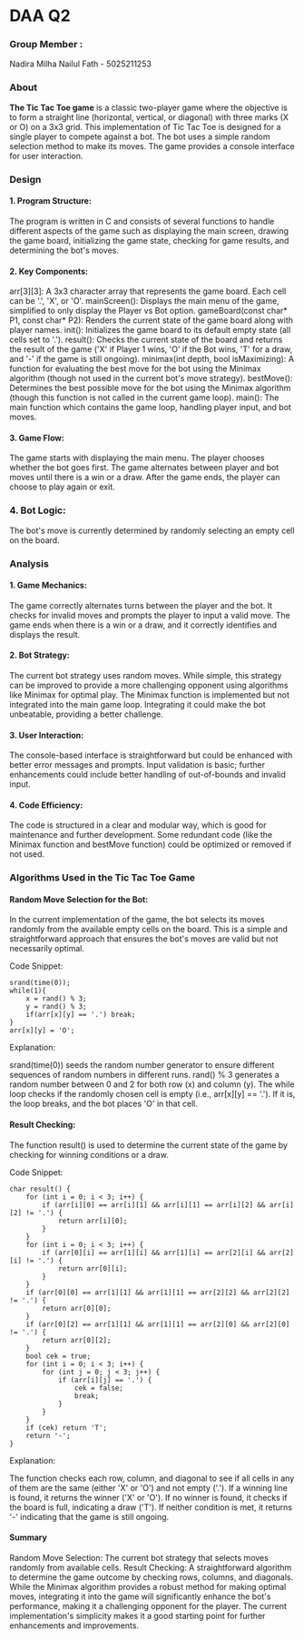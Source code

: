 # DAA Q2

### Group Member :
Nadira Milha Nailul Fath - 5025211253

### About

**The Tic Tac Toe game** is a classic two-player game where the objective is to form a straight line (horizontal, vertical, or diagonal) with three marks (X or O) on a 3x3 grid. This implementation of Tic Tac Toe is designed for a single player to compete against a bot. The bot uses a simple random selection method to make its moves. The game provides a console interface for user interaction.

### Design

#### 1. Program Structure:

The program is written in C and consists of several functions to handle different aspects of the game such as displaying the main screen, drawing the game board, initializing the game state, checking for game results, and determining the bot's moves.

#### 2. Key Components:

arr[3][3]: A 3x3 character array that represents the game board. Each cell can be '.', 'X', or 'O'.
mainScreen(): Displays the main menu of the game, simplified to only display the Player vs Bot option.
gameBoard(const char* P1, const char* P2): Renders the current state of the game board along with player names.
init(): Initializes the game board to its default empty state (all cells set to '.').
result(): Checks the current state of the board and returns the result of the game ('X' if Player 1 wins, 'O' if the Bot wins, 'T' for a draw, and '-' if the game is still ongoing).
minimax(int depth, bool isMaximizing): A function for evaluating the best move for the bot using the Minimax algorithm (though not used in the current bot's move strategy).
bestMove(): Determines the best possible move for the bot using the Minimax algorithm (though this function is not called in the current game loop).
main(): The main function which contains the game loop, handling player input, and bot moves.

#### 3. Game Flow:

The game starts with displaying the main menu.
The player chooses whether the bot goes first.
The game alternates between player and bot moves until there is a win or a draw.
After the game ends, the player can choose to play again or exit.

### 4. Bot Logic:

The bot's move is currently determined by randomly selecting an empty cell on the board.

### Analysis
#### 1. Game Mechanics:

The game correctly alternates turns between the player and the bot.
It checks for invalid moves and prompts the player to input a valid move.
The game ends when there is a win or a draw, and it correctly identifies and displays the result.

#### 2. Bot Strategy:

The current bot strategy uses random moves. While simple, this strategy can be improved to provide a more challenging opponent using algorithms like Minimax for optimal play.
The Minimax function is implemented but not integrated into the main game loop. Integrating it could make the bot unbeatable, providing a better challenge.

#### 3. User Interaction:

The console-based interface is straightforward but could be enhanced with better error messages and prompts.
Input validation is basic; further enhancements could include better handling of out-of-bounds and invalid input.

#### 4. Code Efficiency:

The code is structured in a clear and modular way, which is good for maintenance and further development.
Some redundant code (like the Minimax function and bestMove function) could be optimized or removed if not used.

### Algorithms Used in the Tic Tac Toe Game
#### Random Move Selection for the Bot:

In the current implementation of the game, the bot selects its moves randomly from the available empty cells on the board. This is a simple and straightforward approach that ensures the bot's moves are valid but not necessarily optimal.

Code Snippet:

```
srand(time(0));
while(1){
    x = rand() % 3;
    y = rand() % 3;
    if(arr[x][y] == '.') break;
}
arr[x][y] = 'O';
```
Explanation:

srand(time(0)) seeds the random number generator to ensure different sequences of random numbers in different runs.
rand() % 3 generates a random number between 0 and 2 for both row (x) and column (y).
The while loop checks if the randomly chosen cell is empty (i.e., arr[x][y] == '.'). If it is, the loop breaks, and the bot places 'O' in that cell.

#### Result Checking:

The function result() is used to determine the current state of the game by checking for winning conditions or a draw.

Code Snippet:

```
char result() {
    for (int i = 0; i < 3; i++) {
        if (arr[i][0] == arr[i][1] && arr[i][1] == arr[i][2] && arr[i][2] != '.') {
            return arr[i][0];
        }
    }
    for (int i = 0; i < 3; i++) {
        if (arr[0][i] == arr[1][i] && arr[1][i] == arr[2][i] && arr[2][i] != '.') {
            return arr[0][i];
        }
    }
    if (arr[0][0] == arr[1][1] && arr[1][1] == arr[2][2] && arr[2][2] != '.') {
        return arr[0][0];
    }
    if (arr[0][2] == arr[1][1] && arr[1][1] == arr[2][0] && arr[2][0] != '.') {
        return arr[0][2];
    }
    bool cek = true;
    for (int i = 0; i < 3; i++) {
        for (int j = 0; j < 3; j++) {
            if (arr[i][j] == '.') {
                cek = false;
                break;
            }
        }
    }
    if (cek) return 'T';
    return '-';
}
```

Explanation:

The function checks each row, column, and diagonal to see if all cells in any of them are the same (either 'X' or 'O') and not empty ('.'). If a winning line is found, it returns the winner ('X' or 'O').
If no winner is found, it checks if the board is full, indicating a draw ('T').
If neither condition is met, it returns '-' indicating that the game is still ongoing.

#### Summary
Random Move Selection: The current bot strategy that selects moves randomly from available cells.
Result Checking: A straightforward algorithm to determine the game outcome by checking rows, columns, and diagonals.
While the Minimax algorithm provides a robust method for making optimal moves, integrating it into the game will significantly enhance the bot's performance, making it a challenging opponent for the player. The current implementation's simplicity makes it a good starting point for further enhancements and improvements.

